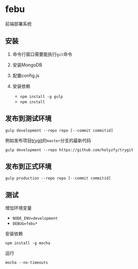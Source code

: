 # febu

前端部署系统

## 安装

1. 命令行窗口需要能执行`git`命令

2. 安装MongoDB

3. 配置config.js

4. 安装依赖

	* `npm install -g gulp`
	* `npm install`

## 发布到测试环境

	gulp development --repo repo [--commit commitid]

例如发布项目[trygit](https://github.com/holyzfy/trygit)的`master`分支的最新代码

	gulp development --repo https://github.com/holyzfy/trygit

## 发布到正式环境

	gulp production --repo repo [--commit commitid]

## 测试

增加环境变量
* `NODE_ENV=development`
* `DEBUG=febu*`

安装依赖

	npm install -g mocha

运行

	mocha --no-timeouts